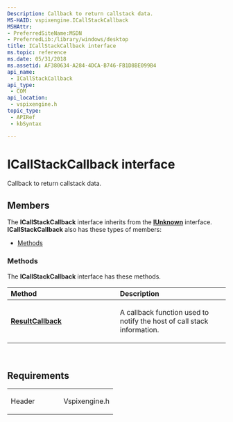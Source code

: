 ```yaml
---
Description: Callback to return callstack data.
MS-HAID: vspixengine.ICallStackCallback
MSHAttr:
- PreferredSiteName:MSDN
- PreferredLib:/library/windows/desktop
title: ICallStackCallback interface
ms.topic: reference
ms.date: 05/31/2018
ms.assetid: AF380634-A284-4DCA-B746-FB1D8BE099B4
api_name: 
 - ICallStackCallback
api_type: 
 - COM
api_location: 
 - vspixengine.h
topic_type: 
 - APIRef
 - kbSyntax

---
```


# <span id="vspixengine.icallstackcallback"></span>ICallStackCallback interface

Callback to return callstack data.

## Members

The **ICallStackCallback** interface inherits from the [**IUnknown**](/windows/desktop/api/unknwn/nn-unknwn-iunknown) interface. **ICallStackCallback** also has these types of members:

-   [Methods](#methods)

### <span id="methods"></span>Methods

The **ICallStackCallback** interface has these methods.

<table><colgroup><col style="width: 50%" /><col style="width: 50%" /></colgroup><thead><tr class="header"><th style="text-align: left;">Method</th><th style="text-align: left;">Description</th></tr></thead><tbody><tr class="odd"><td style="text-align: left;"><a href="https://docs.microsoft.com/windows/desktop/direct3dtools/icallstackcallback-resultcallback-dword-callstackframe-arr"><strong>ResultCallback</strong></a></td><td style="text-align: left;"><p>A callback function used to notify the host of call stack information.</p></td></tr></tbody></table>

 

## Requirements

<table><colgroup><col style="width: 50%" /><col style="width: 50%" /></colgroup><tbody><tr class="odd"><td><p>Header</p></td><td>Vspixengine.h</td></tr></tbody></table>

 

 